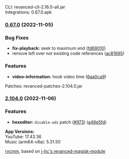 CLI: revanced-cli-2.16.0-all.jar  
Integrations: 0.67.0.apk  
### [0.67.0](https://github.com/revanced/revanced-integrations/compare/v0.66.0...v0.67.0) (2022-11-05)
### Bug Fixes
* **fix-playback:** seek to maximum end ([fd69010](https://github.com/revanced/revanced-integrations/commit/fd69010defdf9a459dd93173208ecc3867037ad9))
* remove left over not existing code references ([ac81695](https://github.com/revanced/revanced-integrations/commit/ac81695747ca932f16fdfc34774325154d9893ab))
### Features
* **video-information:** hook video time ([6aa0ca9](https://github.com/revanced/revanced-integrations/commit/6aa0ca95568fe3cbee50c28342448259892112d8))

  
Patches: revanced-patches-2.104.0.jar  
### [2.104.0](https://github.com/revanced/revanced-patches/compare/v2.103.0...v2.104.0) (2022-11-06)
### Features
* **hexeditor:** `disable-ads` patch ([#973](https://github.com/revanced/revanced-patches/issues/973)) ([a48e5fd](https://github.com/revanced/revanced-patches/commit/a48e5fd50dcf9ee061ffd5c5ed0b997067f40652))

  
**App Versions:**  
YouTube: 17.43.36  
Music (arm64-v8a): 5.31.50  

 [rvcmm](https://github.com/thrwKappu/rvcmm/), based on [j-hc's revanced-magisk-module](https://github.com/j-hc/revanced-magisk-module)  
